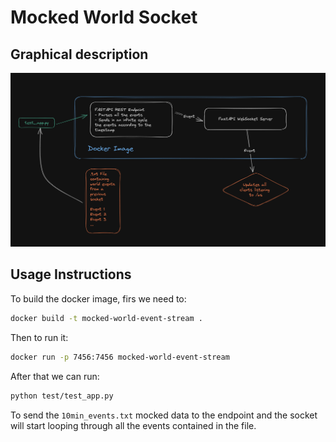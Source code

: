# Mocked World Socket
## Graphical description
![Mocked World Connection](mocked_world_connection_graphical_description.png)
## Usage Instructions
To build the docker image, firs we need to:
```bash
docker build -t mocked-world-event-stream .
```

Then to run it:
```bash
docker run -p 7456:7456 mocked-world-event-stream
```

After that we can run:
```bash
python test/test_app.py
```
To send the `10min_events.txt` mocked data to the endpoint and the socket will start looping through all the events contained in the file.